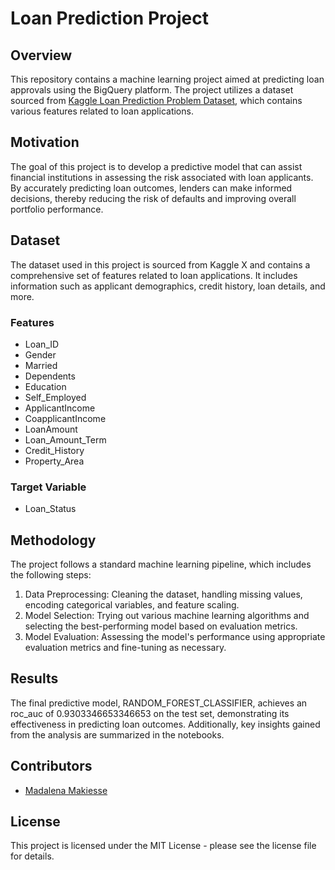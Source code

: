# Loan Prediction Project


## Overview

This repository contains a machine learning project aimed at predicting loan approvals using the BigQuery platform. The project utilizes a dataset sourced from [Kaggle Loan Prediction Problem Dataset](https://www.kaggle.com/datasets/altruistdelhite04/loan-prediction-problem-dataset), which contains various features related to loan applications.

## Motivation

The goal of this project is to develop a predictive model that can assist financial institutions in assessing the risk associated with loan applicants. By accurately predicting loan outcomes, lenders can make informed decisions, thereby reducing the risk of defaults and improving overall portfolio performance.

## Dataset

The dataset used in this project is sourced from Kaggle X and contains a comprehensive set of features related to loan applications. It includes information such as applicant demographics, credit history, loan details, and more.

### Features

- Loan_ID
- Gender
- Married
- Dependents
- Education
- Self_Employed
- ApplicantIncome
- CoapplicantIncome
- LoanAmount
- Loan_Amount_Term
- Credit_History
- Property_Area

### Target Variable

- Loan_Status

## Methodology

The project follows a standard machine learning pipeline, which includes the following steps:

1. Data Preprocessing: Cleaning the dataset, handling missing values, encoding categorical variables, and feature scaling.
2. Model Selection: Trying out various machine learning algorithms and selecting the best-performing model based on evaluation metrics.
3. Model Evaluation: Assessing the model's performance using appropriate evaluation metrics and fine-tuning as necessary.

## Results

The final predictive model, RANDOM_FOREST_CLASSIFIER, achieves an roc_auc of 0.9303346653346653 on the test set, demonstrating its effectiveness in predicting loan outcomes. Additionally, key insights gained from the analysis are summarized in the notebooks.

## Contributors

- [Madalena Makiesse](https://github.com/madalenamakiesse)

## License

This project is licensed under the MIT License - please see the license file for details.
